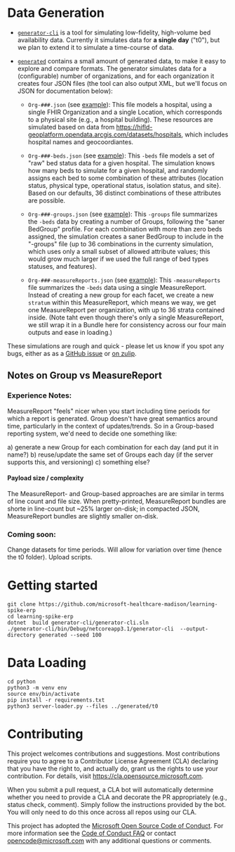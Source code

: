 # Data Generation

* [`generator-cli`](https://github.com/microsoft-healthcare-madison/learning-spike-erp/tree/master/generator-cli) is a tool for simulating low-fidelity, high-volume bed availability data. Currently it simulates data for **a single day** ("t0"), but we plan to extend it to simulate a time-course of data.

* [`generated`](https://github.com/microsoft-healthcare-madison/learning-spike-erp/tree/master/generated) contains a small amount of generated data, to make it easy to explore and compare formats. The generator simulates data for a (configurable) number of organizations, and for each organization it creates four JSON files (the tool can also output XML, but we'll focus on JSON for documentation below):

  * `Org-###.json` (see [example](https://github.com/microsoft-healthcare-madison/learning-spike-erp/blob/master/generated/t0/Org-1067.json)): This file models a hospital, using a single FHIR Organization and a single Location, which corresponds to a physical site (e.g., a hospital building). These resources are simulated based on data from https://hifld-geoplatform.opendata.arcgis.com/datasets/hospitals, which includes hospital names and geocoordiantes.
  
  * `Org-###-beds.json` (see [example](https://github.com/microsoft-healthcare-madison/learning-spike-erp/blob/master/generated/t0/Org-1067-beds.json)): This `-beds` file models a set of "raw" bed status data for a given hospital. The simulation knows how many beds to simulate for a given hospital, and randomly assigns each bed to some combination of these attributes {location status, physical type, operational status, isolation status, and site}. Based on our defaults, 36 distinct combinations of these attributes are possible.

  * `Org-###-groups.json` (see [example](https://github.com/microsoft-healthcare-madison/learning-spike-erp/blob/master/generated/t0/Org-1067-groups.json)): This `-groups` file summarizes the `-beds` data by creating a number of Groups, following the "saner BedGroup" profile. For each combination with more than zero beds assigned, the simulation creates a saner BedGroup to include in the "-groups" file (up to 36 combinations in the currenty simulation, which uses only a small subset of allowed attribute values; this would grow much larger if we used the full range of bed types statuses, and features).
  
  * `Org-###-measureReports.json` (see [example](https://github.com/microsoft-healthcare-madison/learning-spike-erp/blob/master/generated/t0/Org-1067-measureReports.json)): This `-measureReports` file summarizes the `-beds` data using a single MeasureReport. Instead of creating a new group for each facet, we create a new `stratum` within this MeasureReport, which means we  way, we get one MeasureReport per organization, with up to 36 strata contained inside. (Note taht even though there's only a single MeasureReport, we still wrap it in a Bundle here for consistency across our four main outputs and ease in loading.)

These simulations are rough and quick - please let us know if you spot any bugs, either as as a [GitHub issue](https://github.com/microsoft-healthcare-madison/learning-spike-erp/issues) or [on zulip](https://chat.fhir.org/#narrow/stream/226195-Covid-19-Response).

## Notes on Group vs MeasureReport


### Experience Notes:

MeasureReport "feels" nicer when you start including time periods for which a report is generated. Group doesn't have great semantics around time, particularly in the context of updates/trends. So in a Group-based reporting system, we'd need to decide one something like:

a) generate a new Group for each combination for each day (and put it in name?)
b) reuse/update the same set of Groups each day (if the server supports this, and versioning)
c) something else?


#### Payload size / complexity

The MeasureReport- and Group-based approaches are are similar in terms of line count and file size. When pretty-printed, MeasureReport bundles are shorte in line-count but ~25% larger on-disk; in compacted JSON, MeasureReport bundles are slightly smaller on-disk.


### Coming soon:

Change datasets for time periods. Will allow for variation over time (hence the t0 folder). Upload scripts.

# Getting started

```
git clone https://github.com/microsoft-healthcare-madison/learning-spike-erp
cd learning-spike-erp
dotnet  build generator-cli/generator-cli.sln
./generator-cli/bin/Debug/netcoreapp3.1/generator-cli  --output-directory generated --seed 100
```

# Data Loading
```
cd python
python3 -m venv env
source env/bin/activate
pip install -r requirements.txt
python3 server-loader.py --files ../generated/t0
```



# Contributing

This project welcomes contributions and suggestions.  Most contributions require you to agree to a
Contributor License Agreement (CLA) declaring that you have the right to, and actually do, grant us
the rights to use your contribution. For details, visit https://cla.opensource.microsoft.com.

When you submit a pull request, a CLA bot will automatically determine whether you need to provide
a CLA and decorate the PR appropriately (e.g., status check, comment). Simply follow the instructions
provided by the bot. You will only need to do this once across all repos using our CLA.

This project has adopted the [Microsoft Open Source Code of Conduct](https://opensource.microsoft.com/codeofconduct/).
For more information see the [Code of Conduct FAQ](https://opensource.microsoft.com/codeofconduct/faq/) or
contact [opencode@microsoft.com](mailto:opencode@microsoft.com) with any additional questions or comments.

